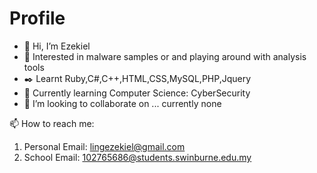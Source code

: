 # Profile
- 👋 Hi, I’m Ezekiel
- 👀 Interested in malware samples or and playing around with analysis tools
- ✒️ Learnt Ruby,C#,C++,HTML,CSS,MySQL,PHP,Jquery
- 🌱 Currently learning Computer Science: CyberSecurity
- 💞️ I’m looking to collaborate on ... currently none

📫 How to reach me:
1. Personal Email: lingezekiel@gmail.com
2. School Email: 102765686@students.swinburne.edu.my

<!---
EzYy4015/EzYy4015 is a ✨ special ✨ repository because its `README.md` (this file) appears on your GitHub profile.
You can click the Preview link to take a look at your changes.
--->
